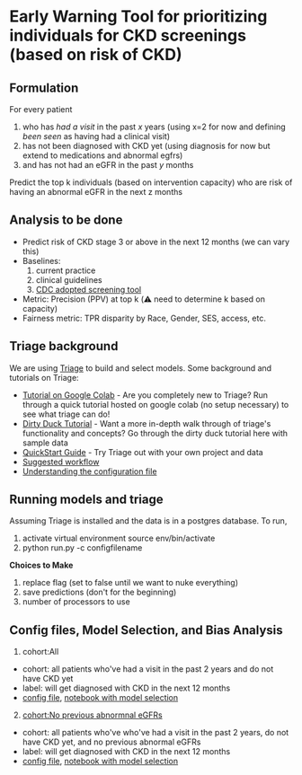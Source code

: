 # Early Warning Tool for prioritizing individuals for CKD screenings (based on risk of CKD)

## Formulation
For every patient 
1. who has *had a visit*  in the past *x* years (using x=2 for now and defining *been seen* as having had a clinical visit)
2. has not been diagnosed with CKD yet (using diagnosis for now but extend to medications and abnormal egfrs)
3. and has not had an eGFR in the past *y* months

Predict the top k individuals (based on intervention capacity) who are risk of having an abnormal eGFR in the next z months


## Analysis to be done
- Predict risk of CKD stage 3 or above in the next 12 months (we can vary this)
- Baselines: 
  1. current practice
  2. clinical guidelines
  3. [CDC adopted screening tool](https://nccd.cdc.gov/ckd/Calculators.aspx#tab-Bang)
- Metric: Precision (PPV) at top k (:warning: need to determine k based on capacity)
- Fairness metric: TPR disparity by Race, Gender, SES, access, etc.

## Triage background
We are using [Triage](https://github.com/dssg/triage) to build and select models. Some background and tutorials on Triage:
- [Tutorial on Google Colab](https://colab.research.google.com/github/dssg/triage/blob/master/example/colab/colab_triage.ipynb) - Are you completely new to Triage? Run through a quick tutorial hosted on google colab (no setup necessary) to see what triage can do!
- [Dirty Duck Tutorial](https://dssg.github.io/triage/dirtyduck/) - Want a more in-depth walk through of triage's functionality and concepts? Go through the dirty duck tutorial here with sample data
- [QuickStart Guide](https://dssg.github.io/triage/quickstart/) - Try Triage out with your own project and data
- [Suggested workflow](https://dssg.github.io/triage/triage_project_workflow/)
- [Understanding the configuration file](https://dssg.github.io/triage/experiments/experiment-config/#experiment-configuration)

## Running models and triage
Assuming Triage is installed and the data is in a postgres database. To run,
1. activate virtual environment source env/bin/activate
2. python run.py -c configfilename

**Choices to Make**
1. replace flag (set to false until we want to nuke everything)
2. save predictions (don't for the beginning)
3. number of processors to use

## Config files, Model Selection, and Bias Analysis 
1. cohort:All
- cohort: all patients who've had a visit in the past 2 years and do not have CKD yet
- label: will get diagnosed with CKD in the next 12 months
- [config file](), [notebook with model selection]()

2. [cohort:No previous abnormnal eGFRs]()
- cohort: all patients who've who've had a visit in the past 2 years, do not have CKD yet, and no previous abnormal eGFRs
- label: will get diagnosed with CKD in the next 12 months
- [config file](), [notebook with model selection]()


